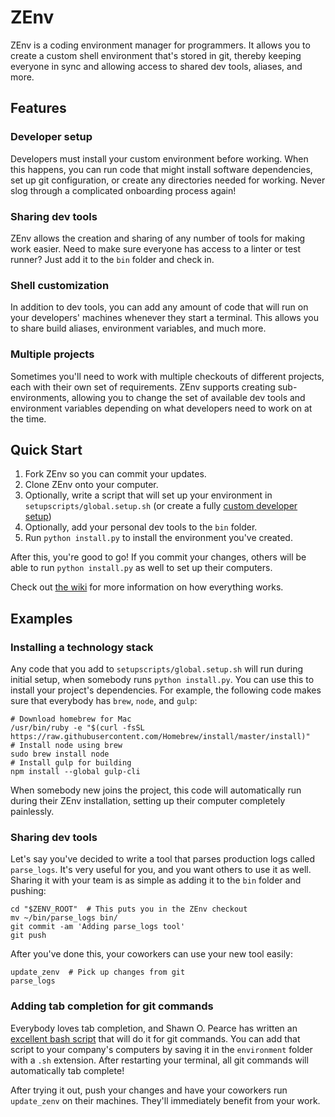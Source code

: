 # ZEnv

ZEnv is a coding environment manager for programmers. It allows you to create a custom shell environment
that's stored in git, thereby keeping everyone in sync and allowing access to shared dev tools, aliases, and more.

## Features

### Developer setup

Developers must install your custom environment before working. When this happens,
you can run code that might install software dependencies, set up
git configuration, or create any directories needed for working. Never slog
through a complicated onboarding process again!

### Sharing dev tools

ZEnv allows the creation and sharing of any number of tools for making work
easier. Need to make sure everyone has access to a linter or test
runner? Just add it to the `bin` folder and check in.

### Shell customization

In addition to dev tools, you can add any amount of code that will run on your
developers' machines whenever they start a terminal. This allows you to share
build aliases, environment variables, and much more.

### Multiple projects

Sometimes you'll need to work with multiple checkouts of different projects,
each with their own set of requirements. ZEnv supports creating sub-environments,
allowing you to change the set of available dev tools and environment variables depending on what
developers need to work on at the time.


## Quick Start

1. Fork ZEnv so you can commit your updates.
2. Clone ZEnv onto your computer.
3. Optionally, write a script that will set up your environment in `setupscripts/global.setup.sh`
   (or create a fully [custom developer setup](wiki/Custom-Developer-Setup))
4. Optionally, add your personal dev tools to the `bin` folder.
5. Run `python install.py` to install the environment you've created.

After this, you're good to go! If you commit your changes, others will be able
to run `python install.py` as well to set up their computers.

Check out [the wiki](/wiki) for more information on how everything works.


## Examples


### Installing a technology stack

Any code that you add to `setupscripts/global.setup.sh` will run during initial
setup, when somebody runs `python install.py`. You can use this to install
your project's dependencies. For example, the following code makes sure that
everybody has `brew`, `node`, and `gulp`:

```
# Download homebrew for Mac
/usr/bin/ruby -e "$(curl -fsSL https://raw.githubusercontent.com/Homebrew/install/master/install)"
# Install node using brew
sudo brew install node
# Install gulp for building
npm install --global gulp-cli
```

When somebody new joins the project, this code will automatically run during their
ZEnv installation, setting up their computer completely painlessly.


### Sharing dev tools

Let's say you've decided to write a tool that parses production logs called `parse_logs`. It's very
useful for you, and you want others to use it as well. Sharing it with your
team is as simple as adding it to the `bin` folder and pushing:

```
cd "$ZENV_ROOT"  # This puts you in the ZEnv checkout
mv ~/bin/parse_logs bin/
git commit -am 'Adding parse_logs tool'
git push
```

After you've done this, your coworkers can use your new tool easily:

```
update_zenv  # Pick up changes from git
parse_logs
```


### Adding tab completion for git commands

Everybody loves tab completion, and Shawn O. Pearce has written an
[excellent bash script](https://github.com/git/git/blob/master/contrib/completion/git-completion.bash)
that will do it for git commands. You can add that script to your
company's computers by saving it in the `environment` folder with a `.sh`
extension. After restarting your terminal, all git commands will
automatically tab complete!

After trying it out, push your changes and have your coworkers run `update_zenv`
on their machines. They'll immediately benefit from your work.
